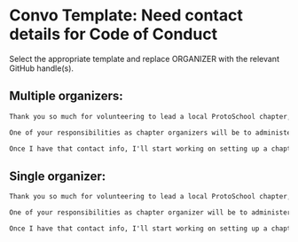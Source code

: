 # Convo Template: Need contact details for Code of Conduct

Select the appropriate template and replace ORGANIZER with the relevant GitHub handle(s).

## Multiple organizers:

```md
Thank you so much for volunteering to lead a local ProtoSchool chapter, @ORGANIZER @ORGANIZER!

One of your responsibilities as chapter organizers will be to administer your chapter's Code of Conduct. Can you please provide me with the contact information you'd like used if a chapter member needs to report a violation of that CoC? Some chapters create a central gmail account for the organizers to share for this purpose, while others list multiple individual contacts.

Once I have that contact info, I'll start working on setting up a chapter repo for you.
```

## Single organizer:

```md
Thank you so much for volunteering to lead a local ProtoSchool chapter, @ORGANIZER!

One of your responsibilities as chapter organizer will be to administer your chapter's Code of Conduct. Can you please provide me with the contact information you'd like used if a chapter member needs to report a violation of that CoC? Some chapters use a personal email account and some create a central gmail account that can be shared by multiple organizers as the chapter grows.

Once I have that contact info, I'll start working on setting up a chapter repo for you.
```
